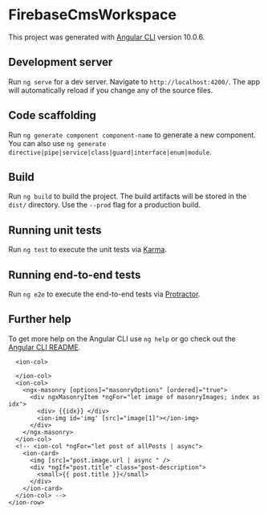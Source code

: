 # FirebaseCmsWorkspace

This project was generated with [Angular CLI](https://github.com/angular/angular-cli) version 10.0.6.

## Development server

Run `ng serve` for a dev server. Navigate to `http://localhost:4200/`. The app will automatically reload if you change any of the source files.

## Code scaffolding

Run `ng generate component component-name` to generate a new component. You can also use `ng generate directive|pipe|service|class|guard|interface|enum|module`.

## Build

Run `ng build` to build the project. The build artifacts will be stored in the `dist/` directory. Use the `--prod` flag for a production build.

## Running unit tests

Run `ng test` to execute the unit tests via [Karma](https://karma-runner.github.io).

## Running end-to-end tests

Run `ng e2e` to execute the end-to-end tests via [Protractor](http://www.protractortest.org/).

## Further help

To get more help on the Angular CLI use `ng help` or go check out the [Angular CLI README](https://github.com/angular/angular-cli/blob/master/README.md).







<!-- <ion-item>
            <ion-avatar item-start>
              <img src="assets/img/avatar/marty-avatar.png">
            </ion-avatar>
            <small>McFly</small>
            <p><small>Category</small></p>
          </ion-item> -->


  
  <!-- <div id="freewall" class="free-wall"></div> -->




  <!-- <div class="grid">
    <div class="grid-item">
      <masonry-layout id='grid'>
        <img src="https://picsum.photos/500" />
        <img src="https://picsum.photos/501" />
        <img src="https://picsum.photos/502" />
        <img src="https://picsum.photos/503" />
        <img src="https://picsum.photos/504" />
        <img src="https://picsum.photos/505" />
        <img src="https://picsum.photos/506" />
        <img src="https://picsum.photos/507" />
        <img src="https://picsum.photos/508" />
        <img src="https://picsum.photos/509" />
        <img src="https://picsum.photos/510" />
        <img src="https://picsum.photos/511" />
      </masonry-layout>
    </div>
  </div> -->




  <!-- <ngx-masonry>
    <div ngxMasonryItem class="masonry-item" *ngFor="let post of allPosts | async">
     <img class="border rounded" [src]="post.image.url | async ">
   </div>
  </ngx-masonry> -->



  <!-- <ion-header collapse="condense">
    <ion-toolbar>
      <ion-title size="large">Blank</ion-title>
    </ion-toolbar>
  </ion-header>

  <div id="container">
    <div *ngFor="let post of allPosts | async">
      <img class="border rounded" [src]="post.image.url | async ">
    </div>
  </div> -->

  <ion-grid>
    <ion-row>

      <ion-col>

      </ion-col>
      <ion-col>
        <ngx-masonry [options]="masonryOptions" [ordered]="true">
          <div ngxMasonryItem *ngFor="let image of masonryImages; index as idx">
            <div> {{idx}} </div>
            <ion-img id='img' [src]="image[1]"></ion-img>
          </div>
        </ngx-masonry>
      </ion-col>
      <!-- <ion-col *ngFor="let post of allPosts | async">
        <ion-card>
          <img [src]="post.image.url | async " />
          <div *ngIf="post.title" class="post-description">
            <small>{{ post.title }}</small>
          </div>
        </ion-card>
      </ion-col> -->
    </ion-row>
  </ion-grid>